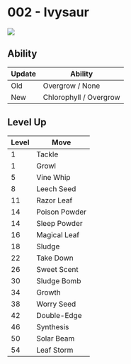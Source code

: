 # 002 - Ivysaur
![][002]

## Ability

Update | Ability
---    | ---
Old    | Overgrow / None
New    | Chlorophyll / Overgrow

## Level Up

Level | Move
---   | ---
  1   | Tackle
  1   | Growl
  5   | Vine Whip
  8   | Leech Seed
 11   | Razor Leaf
 14   | Poison Powder
 14   | Sleep Powder
 16   | Magical Leaf
 18   | Sludge
 22   | Take Down
 26   | Sweet Scent
 30   | Sludge Bomb
 34   | Growth
 38   | Worry Seed
 42   | Double-Edge
 46   | Synthesis
 50   | Solar Beam
 54   | Leaf Storm



[002]: /img/pokemon/002.png
